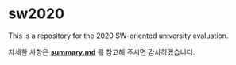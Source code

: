 # sw2020
This is a repository for the 2020 SW-oriented university evaluation.

 자세한 사항은 **[summary.md](https://github.com/Byung-moon/sw2020/blob/main/summary.md)** 를 참고해 주시면 감사하겠습니다.
